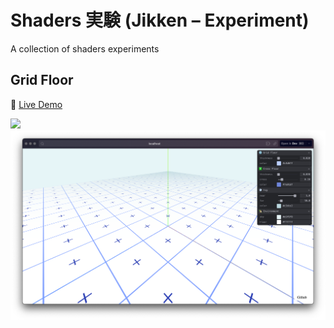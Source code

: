 # Shaders 実験 (Jikken – Experiment)

A collection of shaders experiments

## Grid Floor

🚀 [Live Demo](https://grid-floor.vercel.app/)

<img src="./grid-floor/docs/grid-floor.gif" />
<img src="./grid-floor/docs/light-floor.png" />
